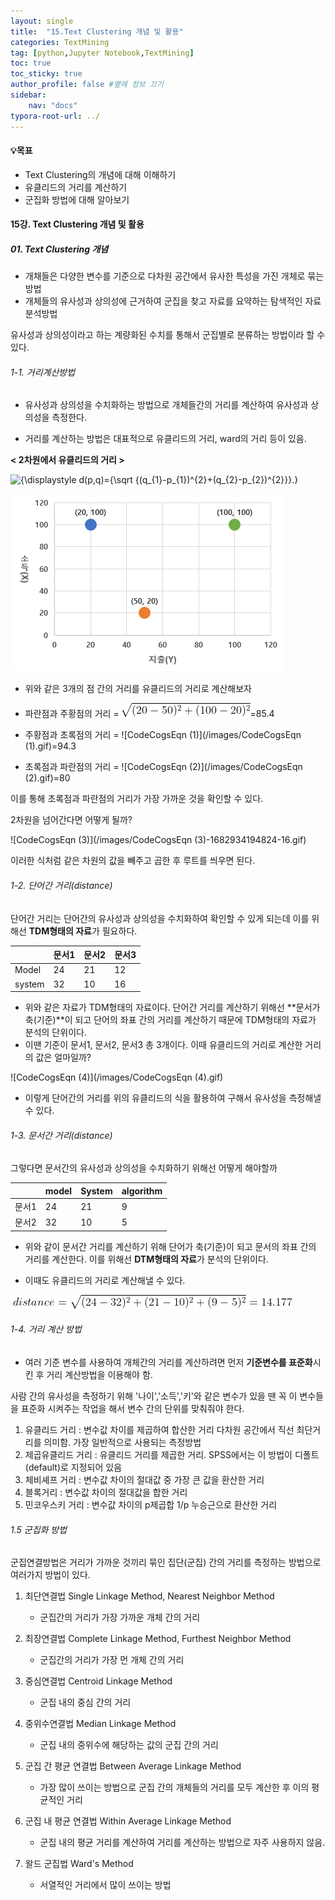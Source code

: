 ```yaml
---
layout: single
title:  "15.Text Clustering 개념 및 활용"
categories: TextMining
tag: [python,Jupyter Notebook,TextMining]
toc: true
toc_sticky: true
author_profile: false #옆에 정보 끄기
sidebar: 
    nav: "docs"
typora-root-url: ../
---
```


<div class="notice--info">
<h4>💡목표</h4>
<ul>
    <li>Text Clustering의 개념에 대해 이해하기</li>
    <li>유클리드의 거리를 계산하기</li>
    <li>군집화 방법에 대해 알아보기</li>
</ul>
</div>

#### 15강. Text Clustering 개념 및 활용

##### 01. Text Clustering 개념

* 개채들은 다양한 변수를 기준으로 다차원 공간에서 유사한 특성을 가진 개체로 묶는 방법
* 개체들의 유사성과 상의성에 근거하여 군집을 찾고 자료를 요약하는 탐색적인 자료분석방법

유사성과 상의성이라고 하는 계량화된 수치를  통해서 군집별로 분류하는 방법이라 할 수 있다.

###### 1-1. 거리계산방법

* 유사성과 상의성을 수치화하는 방법으로 개체들간의 거리를 계산하여 유사성과 상의성을 측정한다.

* 거리를 계산하는 방법은 대표적으로 유클리드의 거리, ward의 거리 등이 있음.



**< 2차원에서 유클리드의 거리 >**

![{\displaystyle d(p,q)={\sqrt {(q_{1}-p_{1})^{2}+(q_{2}-p_{2})^{2}}}.}](https://wikimedia.org/api/rest_v1/media/math/render/svg/2e0c9ce1b3455cb9e92c6bad6684dbda02f69c82)

![image-20230501183343461](/images/image-20230501183343461.png)

* 위와 같은 3개의 점 간의 거리를 유클리드의 거리로 계산해보자
* 파란점과 주황점의 거리 = ![CodeCogsEqn](/images/CodeCogsEqn.gif)=85.4
* 주황점과 초록점의 거리 = ![CodeCogsEqn (1)](/images/CodeCogsEqn (1).gif)=94.3

* 초록점과 파란점의 거리 = ![CodeCogsEqn (2)](/images/CodeCogsEqn (2).gif)=80

이를 통해 초록점과 파란점의 거리가 가장 가까운 것을 확인할 수 있다.

2차원을 넘어간다면 어떻게 될까? 

![CodeCogsEqn (3)](/images/CodeCogsEqn (3)-1682934194824-16.gif)

이러한 식처럼 같은 차원의 값을 빼주고 곱한 후 루트를 씌우면 된다.



###### 1-2. 단어간 거리(distance)

단어간 거리는 단어간의 유사성과 상의성을 수치화하여 확인할 수 있게 되는데 이를 위해선 **TDM형태의 자료**가 필요하다.

|        | 문서1 | 문서2 | 문서3 |
| ------ | ----- | ----- | ----- |
| Model  | 24    | 21    | 12    |
| system | 32    | 10    | 16    |

* 위와 같은 자료가 TDM형태의 자료이다. 단어간 거리를 계산하기 위해선 **문서가 축(기준)**이 되고 단어의 좌표 간의 거리를 계산하기 때문에 TDM형태의 자료가 분석의 단위이다.
* 이땐 기준이 문서1, 문서2, 문서3 총 3개이다. 이때 유클리드의 거리로 계산한 거리의 값은 얼마일까?

![CodeCogsEqn (4)](/images/CodeCogsEqn (4).gif)

* 이렇게 단어간의 거리를 위의 유클리드의 식을 활용하여 구해서 유사성을 측정해낼 수 있다.



###### 1-3. 문서간 거리(distance)

그렇다면 문서간의 유사성과 상의성을 수치화하기 위해선 어떻게 해야할까


|       | model | System | algorithm |
| ----- | ----- | ------ | --------- |
| 문서1 | 24    | 21     | 9         |
| 문서2 | 32    | 10     | 5         |

* 위와 같이 문서간 거리를 계산하기 위해 단어가 축(기준)이 되고 문서의 좌표 간의 거리를 계산한다. 이를 위해선 **DTM형태의 자료**가 분석의 단위이다.

* 이때도 유클리드의 거리로 계산해낼 수 있다.

​	 ![CodeCogsEqn](/images/CodeCogsEqn.png)



###### 1-4. 거리 계산 방법

* 여러 기준 변수를 사용하여 개체간의 거리를 계산하려면 먼저 **기준변수를 표준화**시킨 후 거리 계산방법을 이용해야 함.

사람 간의 유사성을 측정하기 위해 '나이','소득','키'와 같은 변수가 있을 땐 꼭 이 변수들을 표준화 시켜주는 작업을 해서 변수 간의 단위를 맞춰줘야 한다.

1. 유클리드 거리 : 변수값 차이를 제곱하여 합산한 거리 다차원 공간에서 직선 최단거리를 의미함. 가장 일반적으로 사용되는 측정방법
2. 제곱유클리드 거리 : 유클리드 거리를 제곱한 거리. SPSS에서는 이 방법이 디폴트(default)로 지정되어 있음
3. 체비셰프 거리 : 변수값 차이의 절대값 중 가장 큰 값을 환산한 거리
4. 블록거리 : 변수값 차이의 절대값을 합한 거리
5. 민코우스키 거리 : 변수값 차이의 p제곱합 1/p 누승근으로 환산한 거리



###### 1.5 군집화 방법

군집연결방법은 거리가 가까운 것끼리 묶인 집단(군집) 간의 거리를 측정하는 방법으로 여러가지 방법이 있다.

1. 최단연결법		Single Linkage Method, Nearest Neighbor Method

   - 군집간의 거리가 가장 가까운 개체 간의 거리
2. 최장연결법		Complete Linkage Method, Furthest Neighbor Method
   - 군집간의 거리가 가장 먼 개체 간의 거리
3. 중심연결법		Centroid Linkage Method
   - 군집 내의 중심 간의 거리
4. 중위수연결법		Median Linkage Method
   - 군집 내의 중위수에 해당하는 값의 군집 간의 거리
5. 군집 간 평균 연결법		Between Average Linkage Method
   - 가장 많이 쓰이는 방법으로 군집 간의 개체들의 거리를 모두 계산한 후 이의 평균적인 거리
6. 군집 내 평균 연결법 		Within Average Linkage Method
   - 군집 내의 평균 거리를 계산하여 거리를 계산하는 방법으로 자주 사용하지 않음.
7. 왈드 군집법		Ward's Method
   - 서열적인 거리에서 많이 쓰이는 방법

